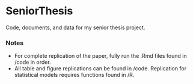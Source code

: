# SeniorThesis
Code, documents, and data for my senior thesis project.

### Notes 
 - For complete replication of the paper, fully run the .Rmd files found in /code in order.
 - All table and figure replications can be found in /code. Replication for statistical models requires functions found in /R. 
